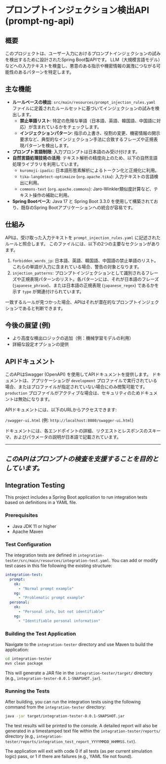 # プロンプトインジェクション検出API (prompt-ng-api)

## 概要

このプロジェクトは、ユーザー入力におけるプロンプトインジェクションの試みを検出するために設計されたSpring Boot製APIです。
LLM（大規模言語モデル）などへの入力テキストを検査し、悪意のある指示や機密情報の漏洩につながる可能性のあるパターンを特定します。

## 主な機能

*   **ルールベースの検出**: `src/main/resources/prompt_injection_rules.yaml` ファイルに定義されたルールセットに基づいてインジェクションの試みを検出します。
    *   **禁止単語リスト**: 特定の危険な単語（日本語、英語、韓国語、中国語に対応）が含まれているかをチェックします。
    *   **インジェクションパターン**: 指示の上書き、役割の変更、機密情報の開示要求など、典型的なインジェクション手法に合致するフレーズや正規表現パターンを検出します。
*   **プロンプト言語制限**: 入力プロンプトは日本語のみ受け付けます。
*   **自然言語処理技術の活用**: テキスト解析の精度向上のため、以下の自然言語処理ライブラリを利用しています。
    *   `kuromoji-ipadic`: 日本語形態素解析によるトークン化と正規化に利用。
    *   `tika-langdetect-optimaize` (`org.apache.tika`): 入力テキストの言語検出に利用。
    *   `commons-text` (`org.apache.commons`): Jaro-Winkler類似度計算など、テキスト操作の補助に利用。
*   **Spring Bootベース**: Java 17 と Spring Boot 3.3.0 を使用して構築されており、既存のSpring Bootアプリケーションへの統合が容易です。

## 仕組み

APIは、受け取った入力テキストを `prompt_injection_rules.yaml` に記述されたルールと照合します。
このファイルには、以下の2つの主要なセクションがあります。

1.  `forbidden_words_jp`: 日本語、英語、韓国語、中国語の禁止単語のリスト。これらの単語が入力に含まれている場合、警告の対象となります。
2.  `injection_patterns`: プロンプトインジェクションとして識別されるフレーズや正規表現パターンのリスト。各パターンには、それが日本語のフレーズ (`japanese_phrase`)、または日本語の正規表現 (`japanese_regex`) であるかを示す `type` が関連付けられています。

一致するルールが見つかった場合、APIはそれが潜在的なプロンプトインジェクションであると判断できます。

## 今後の展望 (例)

*   より高度な検出ロジックの追加（例：機械学習モデルの利用）
*   詳細な設定オプションの提供

## APIドキュメント

このAPIはSwagger (OpenAPI) を使用してAPIドキュメントを提供します。
ドキュメントは、アプリケーションが `development` プロファイルで実行されている場合、またはプロファイルが指定されていない場合にのみ閲覧可能です。
`production` プロファイルがアクティブな場合は、セキュリティのためドキュメントは無効になります。

APIドキュメントには、以下のURLからアクセスできます:

`/swagger-ui.html` (例: `http://localhost:8080/swagger-ui.html`)

ドキュメントには、各エンドポイントの詳細、リクエストとレスポンスのスキーマ、およびパラメータの説明が日本語で記載されています。

---

*このAPIはプロンプトの検査を支援することを目的としています。*
---

## Integration Testing

This project includes a Spring Boot application to run integration tests based on definitions in a YAML file.

### Prerequisites
- Java JDK 11 or higher
- Apache Maven

### Test Configuration
The integration tests are defined in `integration-tester/src/main/resources/integration-test.yaml`. You can add or modify test cases in this file following the existing structure:

```yaml
integration-test:
  prompt:
    ok:
      - "Normal prompt example"
    ng:
      - "Problematic prompt example"
  personal:
    ok:
      - "Personal info, but not identifiable"
    ng:
      - "Identifiable personal information"
```

### Building the Test Application
Navigate to the `integration-tester` directory and use Maven to build the application:
```bash
cd integration-tester
mvn clean package
```
This will generate a JAR file in the `integration-tester/target/` directory (e.g., `integration-tester-0.0.1-SNAPSHOT.jar`).

### Running the Tests
After building, you can run the integration tests using the following command from the `integration-tester` directory:
```bash
java -jar target/integration-tester-0.0.1-SNAPSHOT.jar
```
The test results will be printed to the console. A detailed report will also be generated in a timestamped text file within the `integration-tester/reports/` directory (e.g., `integration-tester/reports/integration_test_report_YYYYMMDD_HHMMSS.txt`).

The application will exit with code 0 if all tests (as per current simulation logic) pass, or 1 if there are failures (e.g., YAML file not found).